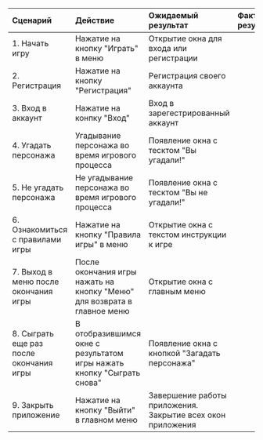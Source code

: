 |Сценарий|Действие|Ожидаемый результат|Фактический результат| Оценка|
|:---|:---|:---|:---|:---|
|1. Начать игру|Нажатие на кнопку "Играть" в меню|Открытие окна для входа или регистрации| | |
|2. Регистрация|Нажатие на кнопку "Региcтрация"|Регистрация своего аккаунта|| |
|3. Вход в аккаунт|Нажатие на конпку "Вход"|Вход в зарегестрированный аккаунт| | |
|4. Угадать персонажа|Угадывание персонажа во время игрового процесса|Появление окна с тесктом "Вы угадали!"|| |
|5. Не угадать персонажа|Не угадывание персонажа во время игрового процесса|Появление окна с тесктом "Вы не угадали!"| || |
|6. Ознакомиться с правилами игры|Нажатие на кнопку "Правила игры" в меню|Открытие окна с текстом инструкции к игре| ||
|7. Выход в меню после окончания игры|После окончания игры нажать на кнопку "Меню" для возврата в главное меню|Открытие окна с главным меню|| |
|8. Сыграть еще раз после окончания игры|В отобразившимся окне с результатом игры нажать кнопку "Сыграть снова"|Появление окна с кнопкой "Загадать персонажа" | | |
|9. Закрыть приложение|Нажатие на кнопку "Выйти" в главном меню|Завершение работы приложения. Закрытие всех окон приложения|||

